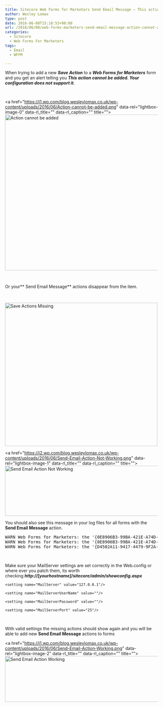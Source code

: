 ```yaml
---
title: Sitecore Web Forms for Marketers Send Email Message – This action cannot be added. Your configuration does not support it.
author: Wesley Lomax
type: post
date: 2016-06-08T15:18:53+00:00
url: /2016/06/08/web-forms-marketers-send-email-message-action-cannot-added-configuration-not-support/
categories:
  - Sitecore
  - Web Forms For Marketers
tags:
  - Email
  - WFFM

---
```

When trying to add a new _**Save Action**_ to a **_Web Forms for Marketers_** form and you get an alert telling you **_This action cannot be added. Your configuration does not support it._**

&nbsp;

<a href="https://i1.wp.com/blog.wesleylomax.co.uk/wp-content/uploads/2016/06/Action-cannot-be-added.png" data-rel="lightbox-image-0" data-rl\_title="" data-rl\_caption="" title=""><img class="alignnone size-full wp-image-377" src="https://i1.wp.com/blog.wesleylomax.co.uk/wp-content/uploads/2016/06/Action-cannot-be-added.png?resize=507%2C513" alt="Action cannot be added" width="507" height="513" srcset="https://i1.wp.com/blog.wesleylomax.co.uk/wp-content/uploads/2016/06/Action-cannot-be-added.png?w=507 507w, https://i1.wp.com/blog.wesleylomax.co.uk/wp-content/uploads/2016/06/Action-cannot-be-added.png?resize=296%2C300 296w" sizes="(max-width: 507px) 100vw, 507px" data-recalc-dims="1" /></a>

&nbsp;

Or your** Send Email Message** actions disappear from the item.

&nbsp;

<img class="alignnone size-full wp-image-379" src="https://i1.wp.com/blog.wesleylomax.co.uk/wp-content/uploads/2016/06/Save-Actions-Missing.png?resize=502%2C472" alt="Save Actions Missing" width="502" height="472" srcset="https://i1.wp.com/blog.wesleylomax.co.uk/wp-content/uploads/2016/06/Save-Actions-Missing.png?w=502 502w, https://i1.wp.com/blog.wesleylomax.co.uk/wp-content/uploads/2016/06/Save-Actions-Missing.png?resize=300%2C282 300w" sizes="(max-width: 502px) 100vw, 502px" data-recalc-dims="1" />

<a href="https://i2.wp.com/blog.wesleylomax.co.uk/wp-content/uploads/2016/06/Send-Email-Action-Not-Working.png" data-rel="lightbox-image-1" data-rl\_title="" data-rl\_caption="" title=""><img class="alignnone size-full wp-image-380" src="https://i2.wp.com/blog.wesleylomax.co.uk/wp-content/uploads/2016/06/Send-Email-Action-Not-Working.png?resize=591%2C165" alt="Send Email Action Not Working" width="591" height="165" srcset="https://i2.wp.com/blog.wesleylomax.co.uk/wp-content/uploads/2016/06/Send-Email-Action-Not-Working.png?w=591 591w, https://i2.wp.com/blog.wesleylomax.co.uk/wp-content/uploads/2016/06/Send-Email-Action-Not-Working.png?resize=300%2C84 300w" sizes="(max-width: 591px) 100vw, 591px" data-recalc-dims="1" /></a>

You should also see this message in your log files for all forms with the **Send Email Message** action.

<pre>WARN Web Forms for Marketers: the '{0E8906B3-99BA-421E-A74D-277ED17A32FD}' action cannot be usedException has been thrown by the target of an invocation.
WARN Web Forms for Marketers: the '{0E8906B3-99BA-421E-A74D-277ED17A32FD}' action cannot be usedException has been thrown by the target of an invocation.
WARN Web Forms for Marketers: the '{D4502A11-9417-4479-9F2A-485F45D2E2D0}' action cannot be usedException has been thrown by the target of an invocation.</pre>

&nbsp;

Make sure your MailServer settings are set correctly in the Web.config or where ever you patch them, its worth checking _**http://[yourhostname]/sitecore/admin/showconfig.aspx**_

`<setting name="MailServer" value="127.0.0.1"/>`
  
`<setting name="MailServerUserName" value=""/>`
  
`<setting name="MailServerPassword" value=""/>`
  
`<setting name="MailServerPort" value="25"/>`

&nbsp;

With valid settings the missing actions should show again and you will be able to add new **Send Email Message** actions to forms

<a href="https://i1.wp.com/blog.wesleylomax.co.uk/wp-content/uploads/2016/06/Send-Email-Action-Working.png" data-rel="lightbox-image-2" data-rl\_title="" data-rl\_caption="" title=""><img class="alignnone size-full wp-image-381" src="https://i1.wp.com/blog.wesleylomax.co.uk/wp-content/uploads/2016/06/Send-Email-Action-Working.png?resize=623%2C151" alt="Send Email Action Working" width="623" height="151" srcset="https://i1.wp.com/blog.wesleylomax.co.uk/wp-content/uploads/2016/06/Send-Email-Action-Working.png?w=623 623w, https://i1.wp.com/blog.wesleylomax.co.uk/wp-content/uploads/2016/06/Send-Email-Action-Working.png?resize=300%2C73 300w" sizes="(max-width: 623px) 100vw, 623px" data-recalc-dims="1" /></a>

&nbsp;

&nbsp;